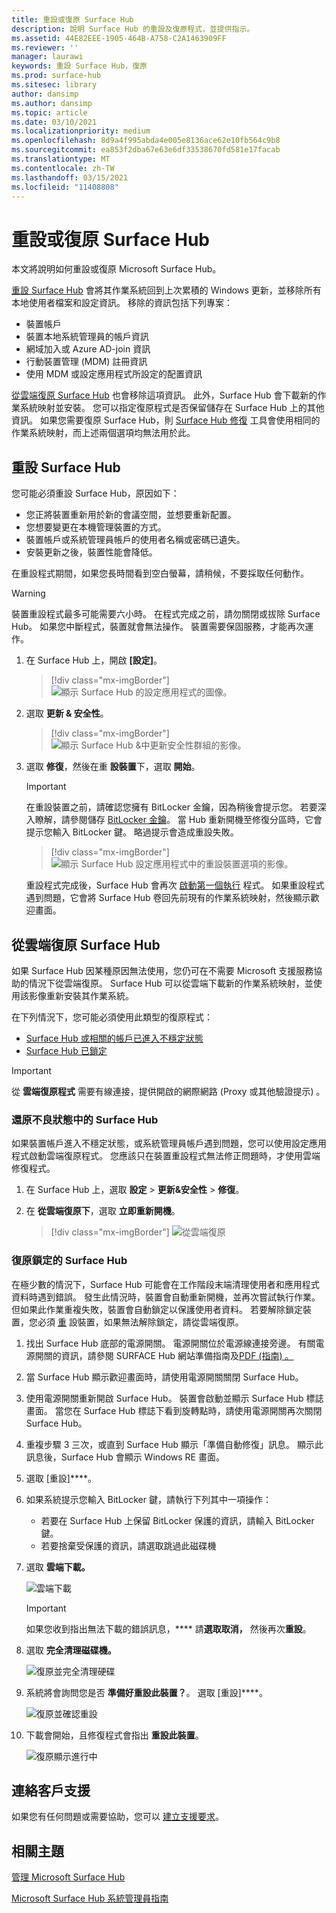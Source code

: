 ```yaml
---
title: 重設或復原 Surface Hub
description: 說明 Surface Hub 的重設及復原程式，並提供指示。
ms.assetid: 44E82EEE-1905-464B-A758-C2A1463909FF
ms.reviewer: ''
manager: laurawi
keywords: 重設 Surface Hub，復原
ms.prod: surface-hub
ms.sitesec: library
author: dansimp
ms.author: dansimp
ms.topic: article
ms.date: 03/10/2021
ms.localizationpriority: medium
ms.openlocfilehash: 8d9a4f995abda4e005e8136ace62e10fb564c9b8
ms.sourcegitcommit: ea853f2dba67e63e6df33538670fd581e17facab
ms.translationtype: MT
ms.contentlocale: zh-TW
ms.lasthandoff: 03/15/2021
ms.locfileid: "11408808"
---
```

# <a name="reset-or-recover-a-surface-hub"></a>重設或復原 Surface Hub

本文將說明如何重設或復原 Microsoft Surface Hub。  

[重設 Surface Hub](#reset-a-surface-hub) 會將其作業系統回到上次累積的 Windows 更新，並移除所有本地使用者檔案和設定資訊。 移除的資訊包括下列專案：

- 裝置帳戶
- 裝置本地系統管理員的帳戶資訊
- 網域加入或 Azure AD-join 資訊
- 行動裝置管理 (MDM) 註冊資訊
- 使用 MDM 或設定應用程式所設定的配置資訊

[從雲端復原 Surface Hub](#recover-a-surface-hub-from-the-cloud) 也會移除這項資訊。 此外，Surface Hub 會下載新的作業系統映射並安裝。 您可以指定復原程式是否保留儲存在 Surface Hub 上的其他資訊。 如果您需要復原 Surface Hub，則 [Surface Hub 修復](surface-hub-recovery-tool.md) 工具會使用相同的作業系統映射，而上述兩個選項均無法用於此。

## <a name="reset-a-surface-hub"></a>重設 Surface Hub

您可能必須重設 Surface Hub，原因如下：

- 您正將裝置重新用於新的會議空間，並想要重新配置。
- 您想要變更在本機管理裝置的方式。
- 裝置帳戶或系統管理員帳戶的使用者名稱或密碼已遺失。
- 安裝更新之後，裝置性能會降低。

在重設程式期間，如果您長時間看到空白螢幕，請稍候，不要採取任何動作。

> [!WARNING]
> 裝置重設程式最多可能需要六小時。 在程式完成之前，請勿關閉或拔除 Surface Hub。 如果您中斷程式，裝置就會無法操作。 裝置需要保固服務，才能再次運作。

1. 在 Surface Hub 上，開啟 **\[設定\]**。

   > [!div class="mx-imgBorder"]
   > ![顯示 Surface Hub 的設定應用程式的圖像。](images/sh-settings.png)

2. 選取 **更新 & 安全性**。

   > [!div class="mx-imgBorder"]
   > ![顯示 Surface Hub &中更新安全性群組的影像。](images/sh-settings-update-security.png)

3. 選取 **修復**，然後在重 **設裝置**下，選取 **開始**。

   > [!IMPORTANT]
   > 在重設裝置之前，請確認您擁有 BitLocker 金鑰，因為稍後會提示您。 若要深入瞭解，請參閱儲存 [BitLocker 金鑰](save-bitlocker-key-surface-hub.md)。 當 Hub 重新開機至修復分區時，它會提示您輸入 BitLocker 鍵。 略過提示會造成重設失敗。
   
   > [!div class="mx-imgBorder"]
   > ![顯示 Surface Hub 設定應用程式中的重設裝置選項的影像。](images/sh-settings-reset-device.png)

   重設程式完成後，Surface Hub 會再次 [啟動第一個執行](first-run-program-surface-hub.md) 程式。 如果重設程式遇到問題，它會將 Surface Hub 卷回先前現有的作業系統映射，然後顯示歡迎畫面。

<span id="cloud-recovery" />

## <a name="recover-a-surface-hub-from-the-cloud"></a>從雲端復原 Surface Hub

如果 Surface Hub 因某種原因無法使用，您仍可在不需要 Microsoft 支援服務協助的情況下從雲端復原。 Surface Hub 可以從雲端下載新的作業系統映射，並使用該影像重新安裝其作業系統。

在下列情況下，您可能必須使用此類型的復原程式：

- [Surface Hub 或相關的帳戶已進入不穩定狀態](#recover-a-surface-hub-in-a-bad-state)
- [Surface Hub 已鎖定](#recover-a-locked-surface-hub)

>[!IMPORTANT]
>從 **雲端復原程式** 需要有線連接，提供開啟的網際網路 (Proxy 或其他驗證提示) 。

### <a name="recover-a-surface-hub-in-a-bad-state"></a>還原不良狀態中的 Surface Hub

如果裝置帳戶進入不穩定狀態，或系統管理員帳戶遇到問題，您可以使用設定應用程式啟動雲端復原程式。 您應該只在裝置重設程式無法修正問題時[](#reset-a-surface-hub)，才使用雲端修復程式。

1. 在 Surface Hub 上，選取 **設定** &gt; **更新&安全性** &gt; **修復**。

2. 在 **從雲端復原下**，選取 **立即重新開機**。

   > [!div class="mx-imgBorder"]
   > ![從雲端復原](images/recover-from-the-cloud.png)

### <a name="recover-a-locked-surface-hub"></a>復原鎖定的 Surface Hub

在極少數的情況下，Surface Hub 可能會在工作階段末端清理使用者和應用程式資料時遇到錯誤。 發生此情況時，裝置會自動重新開機，並再次嘗試執行作業。 但如果此作業重複失敗，裝置會自動鎖定以保護使用者資料。 若要解除鎖定裝置，您必須 [重](#reset-a-surface-hub) 設裝置，如果無法解除鎖定，請從雲端復原。

1. 找出 Surface Hub 底部的電源開關。 電源開關位於電源線連接旁邊。 有關電源開關的資訊，請參閱 SURFACE Hub 網站準備指南及[PDF (指南) 。](surface-hub-site-readiness-guide.md)

2. 當 Surface Hub 顯示歡迎畫面時，請使用電源開關關閉 Surface Hub。

3. 使用電源開關重新開啟 Surface Hub。 裝置會啟動並顯示 Surface Hub 標誌畫面。 當您在 Surface Hub 標誌下看到旋轉點時，請使用電源開關再次關閉 Surface Hub。  

4. 重複步驟 3 三次，或直到 Surface Hub 顯示「準備自動修復」訊息。 顯示此訊息後，Surface Hub 會顯示 Windows RE 畫面。
 
5. 選取 [重設]****。 

6. 如果系統提示您輸入 BitLocker 鍵，請執行下列其中一項操作：
   - 若要在 Surface Hub 上保留 BitLocker 保護的資訊，請輸入 BitLocker 鍵。
   - 若要捨棄受保護的資訊，請選取跳過此磁碟機

7. 選取 **雲端下載。** 

   ![雲端下載](images/recover-cloud-download.png)

   >[!IMPORTANT]
   >如果您收到指出無法下載的錯誤訊息，**** 請**選取取消，** 然後再次**重設**。

8. 選取 **完全清理磁碟機。**
 
   ![復原並完全清理硬碟](images/recover-fully-clean-drive.png)

9. 系統將會詢問您是否 **準備好重設此裝置？**。 選取 [重設]****。 
   
   ![復原並確認重設](images/recover-confirm-reset.png)

10. 下載會開始，且修復程式會指出 **重設此裝置**。

    ![復原顯示進行中](images/recover-in-progress.png)

## <a name="contact-support"></a>連絡客戶支援

如果您有任何問題或需要協助，您可以 [建立支援要求](https://support.microsoft.com/supportforbusiness/productselection)。


## <a name="related-topics"></a>相關主題

[管理 Microsoft Surface Hub](manage-surface-hub.md)

[Microsoft Surface Hub 系統管理員指南](surface-hub-administrators-guide.md)
